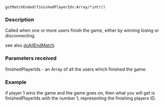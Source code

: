
```
gotMatchEnded(finishedPlayerIds:Array/*int*/)
```

### Description ###

Called when one or more users finish the game, either by winning losing or disconnecting.

see also [doAllEndMatch](doAllEndMatch.md)

### Parameters received ###

finishedPlayerIds - an Array of all the users which finished the game.

### Example ###

if player 1 wins the game and the game goes on, then what you will get is
finishedPlayerIds with the number 1, representing the finishing players ID.
